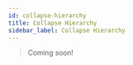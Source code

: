 ```yaml
---
id: collapse-hierarchy
title: Collapse Hierarchy
sidebar_label: Collapse Hierarchy
---
```


> Coming soon!
